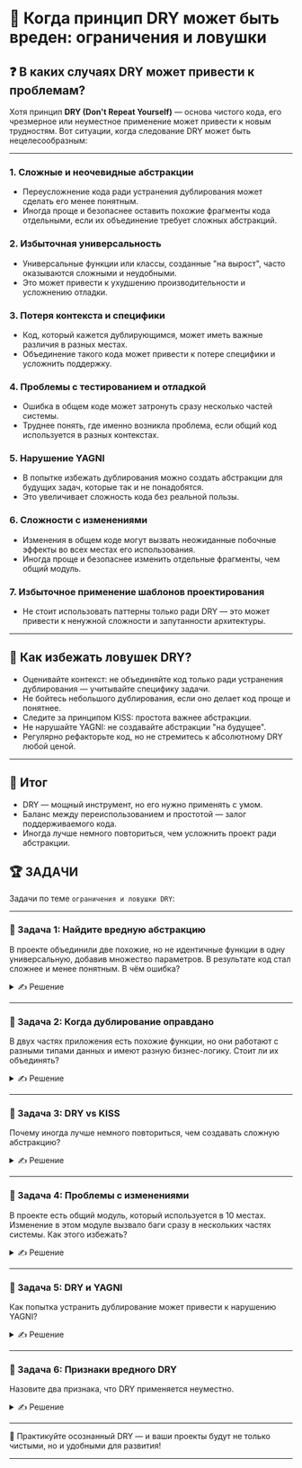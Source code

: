 # 📌 Когда принцип DRY может быть вреден: ограничения и ловушки

## ❓ В каких случаях DRY может привести к проблемам?

Хотя принцип **DRY (Don't Repeat Yourself)** — основа чистого кода, его чрезмерное или неуместное применение может привести к новым трудностям. Вот ситуации, когда следование DRY может быть нецелесообразным:

---

### 1. Сложные и неочевидные абстракции
- Переусложнение кода ради устранения дублирования может сделать его менее понятным.
- Иногда проще и безопаснее оставить похожие фрагменты кода отдельными, если их объединение требует сложных абстракций.

### 2. Избыточная универсальность
- Универсальные функции или классы, созданные "на вырост", часто оказываются сложными и неудобными.
- Это может привести к ухудшению производительности и усложнению отладки.

### 3. Потеря контекста и специфики
- Код, который кажется дублирующимся, может иметь важные различия в разных местах.
- Объединение такого кода может привести к потере специфики и усложнить поддержку.

### 4. Проблемы с тестированием и отладкой
- Ошибка в общем коде может затронуть сразу несколько частей системы.
- Труднее понять, где именно возникла проблема, если общий код используется в разных контекстах.

### 5. Нарушение YAGNI
- В попытке избежать дублирования можно создать абстракции для будущих задач, которые так и не понадобятся.
- Это увеличивает сложность кода без реальной пользы.

### 6. Сложности с изменениями
- Изменения в общем коде могут вызвать неожиданные побочные эффекты во всех местах его использования.
- Иногда проще и безопаснее изменить отдельные фрагменты, чем общий модуль.

### 7. Избыточное применение шаблонов проектирования
- Не стоит использовать паттерны только ради DRY — это может привести к ненужной сложности и запутанности архитектуры.

---

## 🔹 Как избежать ловушек DRY?

- Оценивайте контекст: не объединяйте код только ради устранения дублирования — учитывайте специфику задачи.
- Не бойтесь небольшого дублирования, если оно делает код проще и понятнее.
- Следите за принципом KISS: простота важнее абстракции.
- Не нарушайте YAGNI: не создавайте абстракции "на будущее".
- Регулярно рефакторьте код, но не стремитесь к абсолютному DRY любой ценой.

---

## 🎯 Итог

- DRY — мощный инструмент, но его нужно применять с умом.
- Баланс между переиспользованием и простотой — залог поддерживаемого кода.
- Иногда лучше немного повториться, чем усложнить проект ради абстракции.

## 🏆 ЗАДАЧИ

Задачи по теме `ограничения и ловушки DRY`:

---

### 📌 Задача 1: Найдите вредную абстракцию
В проекте объединили две похожие, но не идентичные функции в одну универсальную, добавив множество параметров. В результате код стал сложнее и менее понятным. В чём ошибка?
<details>
<summary>✍ Решение</summary>

Ошибка — чрезмерная абстракция ради DRY. Иногда лучше оставить отдельные функции, если их логика различается.
</details>

---

### 📌 Задача 2: Когда дублирование оправдано
В двух частях приложения есть похожие функции, но они работают с разными типами данных и имеют разную бизнес-логику. Стоит ли их объединять?
<details>
<summary>✍ Решение</summary>

Нет, если различия существенны. Локальное дублирование может быть оправдано для сохранения простоты и читаемости.
</details>

---

### 📌 Задача 3: DRY vs KISS
Почему иногда лучше немного повториться, чем создавать сложную абстракцию?
<details>
<summary>✍ Решение</summary>

Сложные абстракции могут затруднить понимание и сопровождение кода. Принцип KISS (делай проще) иногда важнее DRY.
</details>

---

### 📌 Задача 4: Проблемы с изменениями
В проекте есть общий модуль, который используется в 10 местах. Изменение в этом модуле вызвало баги сразу в нескольких частях системы. Как этого избежать?
<details>
<summary>✍ Решение</summary>

Иногда лучше иметь отдельные реализации для разных контекстов, чтобы изменения не влияли на весь проект. Не всегда стоит стремиться к абсолютному DRY.
</details>

---

### 📌 Задача 5: DRY и YAGNI
Как попытка устранить дублирование может привести к нарушению YAGNI?
<details>
<summary>✍ Решение</summary>

Создание абстракций "на будущее" часто приводит к ненужной сложности и неиспользуемому коду. Следуйте YAGNI: реализуйте только то, что нужно сейчас.
</details>

---

### 📌 Задача 6: Признаки вредного DRY
Назовите два признака, что DRY применяется неуместно.
<details>
<summary>✍ Решение</summary>

1. Код стал сложнее и менее понятным после устранения дублирования.
2. Для поддержки общего кода приходится учитывать множество разных сценариев, что затрудняет изменения.
</details>

---

🎉 Практикуйте осознанный DRY — и ваши проекты будут не только чистыми, но и удобными для развития!

--- 